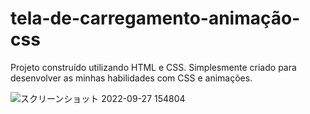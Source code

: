 # tela-de-carregamento-animação-css

Projeto construído utilizando HTML e CSS. Simplesmente criado para desenvolver as minhas habilidades com CSS e animações.

![スクリーンショット 2022-09-27 154804](https://user-images.githubusercontent.com/83134855/192611259-9c717a3e-9a9e-4323-87c4-bfa37525a6ca.png)
